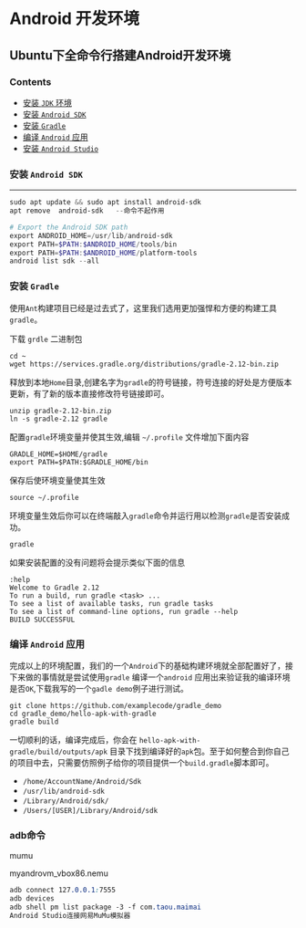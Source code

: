 

# Android 开发环境

##  Ubuntu下全命令行搭建Android开发环境

### Contents

- [安装 `JDK` 环境](https://qianngchn.github.io/wiki/8.html#安装-jdk-环境)
- [安装 `Android SDK`](https://qianngchn.github.io/wiki/8.html#安装-android-sdk)
- [安装 `Gradle`](https://qianngchn.github.io/wiki/8.html#安装-gradle)
- [编译 `Android` 应用](https://qianngchn.github.io/wiki/8.html#编译-android-应用)
- [安装 `Android Studio`](https://qianngchn.github.io/wiki/8.html#安装-android-studio)

### 安装 `Android SDK`



***

```powershell
sudo apt update && sudo apt install android-sdk
apt remove  android-sdk   --命令不起作用

# Export the Android SDK path 
export ANDROID_HOME=/usr/lib/android-sdk
export PATH=$PATH:$ANDROID_HOME/tools/bin
export PATH=$PATH:$ANDROID_HOME/platform-tools
android list sdk --all

```

### 安装 `Gradle`

使用`Ant`构建项目已经是过去式了，这里我们选用更加强悍和方便的构建工具`gradle`。

下载 `grdle` 二进制包

```
cd ~
wget https://services.gradle.org/distributions/gradle-2.12-bin.zip
```

释放到本地`Home`目录,创建名字为`gradle`的符号链接，符号连接的好处是方便版本更新，有了新的版本直接修改符号链接即可。

```
unzip gradle-2.12-bin.zip 
ln -s gradle-2.12 gradle
```

配置`gradle`环境变量并使其生效,编辑 `~/.profile` 文件增加下面内容

```
GRADLE_HOME=$HOME/gradle
export PATH=$PATH:$GRADLE_HOME/bin
```

保存后使环境变量使其生效

```
source ~/.profile
```

环境变量生效后你可以在终端敲入`gradle`命令并运行用以检测`gradle`是否安装成功。

```
gradle
```

如果安装配置的没有问题将会提示类似下面的信息

```
:help
Welcome to Gradle 2.12
To run a build, run gradle <task> ...
To see a list of available tasks, run gradle tasks
To see a list of command-line options, run gradle --help
BUILD SUCCESSFUL
```

### 编译 `Android` 应用

完成以上的环境配置，我们的一个`Android`下的基础构建环境就全部配置好了，接下来做的事情就是尝试使用`gradle` 编译一个`android` 应用出来验证我的编译环境是否`OK`,下载我写的一个`gadle demo`例子进行测试。

```
git clone https://github.com/examplecode/gradle_demo
cd gradle_demo/hello-apk-with-gradle
gradle build
```

一切顺利的话，编译完成后，你会在 `hello-apk-with-gradle/build/outputs/apk` 目录下找到编译好的`apk`包。至于如何整合到你自己的项目中去，只需要仿照例子给你的项目提供一个`build.gradle`脚本即可。

- `/home/AccountName/Android/Sdk`
- `/usr/lib/android-sdk`
- `/Library/Android/sdk/`
- `/Users/[USER]/Library/Android/sdk`

### adb命令

mumu

 myandrovm_vbox86.nemu

 <Forwarding name="ADB_PORT" proto="1" hostip="127.0.0.1" hostport="7555" guestport="5555"/>

```css
adb connect 127.0.0.1:7555
adb devices
adb shell pm list package -3 -f com.taou.maimai
Android Studio连接网易MuMu模拟器

```